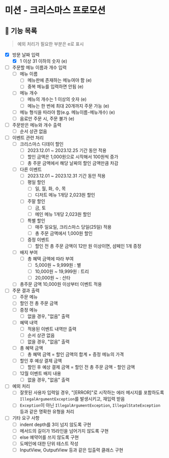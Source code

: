 # 미션 - 크리스마스 프로모션

## 📌 기능 목록

> 예외 처리가 필요한 부분은 e로 표시

- [x] 방문 날짜 입력
    - [x] 1 이상 31 이하의 숫자 (e)
- [ ] 주문할 메뉴 이름과 개수 입력
    - [ ] 메뉴 이름
        - [ ] 메뉴판에 존재하는 메뉴여야 함 (e)
        - [ ] 중복 메뉴를 입력하면 안됨 (e)
    - [ ] 메뉴 개수
        - [ ] 메뉴의 개수는 1 이상의 숫자 (e)
        - [ ] 메뉴는 한 번에 최대 20개까지 주문 가능 (e)
    - [ ] 메뉴 형식을 따라야 함(e.g. 메뉴이름-메뉴개수) (e)
    - [ ] 음료만 주문 시, 주문 불가 (e)
- [ ] 주문받은 메뉴와 개수 출력
    - [ ] 순서 상관 없음
- [ ] 이벤트 관련 처리
    - [ ] 크리스마스 디데이 할인
        - [ ] 2023.12.01 ~ 2023.12.25 기간 동안 적용
        - [ ] 할인 금액은 1,000원으로 시작해서 100원씩 증가
        - [ ] 총 주문 금액에서 해당 날짜의 할인 금액만큼 차감
    - [ ] 다른 이벤트
        - [ ] 2023.12.01 ~ 2023.12.31 기간 동안 적용
        - [ ] 평일 할인
            - [ ] 일, 월, 화, 수, 목
            - [ ] 디저트 메뉴 1개당 2,023원 할인
        - [ ] 주말 할인
            - [ ] 금, 토
            - [ ] 메인 메뉴 1개당 2,023원 할인
        - [ ] 특별 할인
            - [ ] 매주 일요일, 크리스마스 당일(25일) 적용
            - [ ] 총 주문 금액에서 1,000원 할인
        - [ ] 증정 이벤트
            - [ ] 할인 전 총 주문 금액이 12만 원 이상이면, 샴페인 1개 증정
    - [ ] 배지 부여
        - [ ] 총 혜택 금액에 따라 부여
            - [ ] 5,000원 ~ 9,999원 : 별
            - [ ] 10,000원 ~ 19,999원 : 트리
            - [ ] 20,000원 ~ : 산타
    - [ ] 총주문 금액 10,000원 이상부터 이벤트 적용
- [ ] 주문 결과 출력
    - [ ] 주문 메뉴
    - [ ] 할인 전 총 주문 금액
    - [ ] 증정 메뉴
        - [ ] 없을 경우, "없음" 출력
    - [ ] 혜택 내역
        - [ ] 적용된 이벤트 내역만 출력
        - [ ] 순서 상관 없음
        - [ ] 없을 경우, "없음" 출력
    - [ ] 총 혜택 금액
        - [ ] 총 혜택 금액 = 할인 금액의 합계 + 증정 메뉴의 가격
    - [ ] 할인 후 예상 결제 금액
        - [ ] 할인 후 예상 결제 금액 = 할인 전 총 주문 금액 - 할인 금액
    - [ ] 12월 이벤트 배지 내용
        - [ ] 없을 경우, "없음" 출력
- [ ] 예외 처리
    - [ ] 잘못된 사용자 입력일 경우, "[ERROR]"로 시작하는 에러 메시지를 포함하도록 `IllegalArgumentException`를 발생시키고, 재입력 받음
    - [ ] `Exception`이 아닌 `IllegalArgumentException`, `IllegalStateException` 등과 같은 명확한 유형을 처리
- [ ] 기타 요구 사항
    - [ ] indent depth를 3이 넘지 않도록 구현
    - [ ] 메서드의 길이가 15라인을 넘어가지 않도록 구현
    - [ ] else 예약어를 쓰지 않도록 구현
    - [ ] 도메인에 대한 단위 테스트 작성
    - [ ] InputView, OutputView 등과 같은 입출력 클래스 구현
